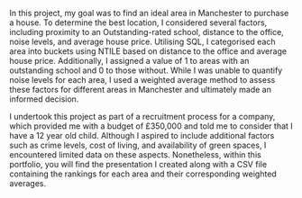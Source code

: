 In this project, my goal was to find an ideal area in Manchester to purchase a house. To determine the best location, I considered several factors, including proximity to an Outstanding-rated school, distance to the office, noise levels, and average house price. Utilising SQL, I categorised each area into buckets using NTILE based on distance to the office and average house price. Additionally, I assigned a value of 1 to areas with an outstanding school and 0 to those without. While I was unable to quantify noise levels for each area, I used a weighted average method to assess these factors for different areas in Manchester and ultimately made an informed decision.

I undertook this project as part of a recruitment process for a company, which provided me with a budget of £350,000 and told me to consider that I have a 12 year old child. Although I aspired to include additional factors such as crime levels, cost of living, and availability of green spaces, I encountered limited data on these aspects. Nonetheless, within this portfolio, you will find the presentation I created along with a CSV file containing the rankings for each area and their corresponding weighted averages.
